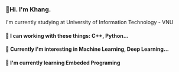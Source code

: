 
### 👋Hi. I'm Khang. 
I'm currently studying at University of Information Technology - VNU 
#### 🌱 I can working with these things: C++, Python...
#### 🌱 Currently i'm interesting in Machine Learning, Deep Learning...
#### 🌱 I'm currently learning Embeded Programing





